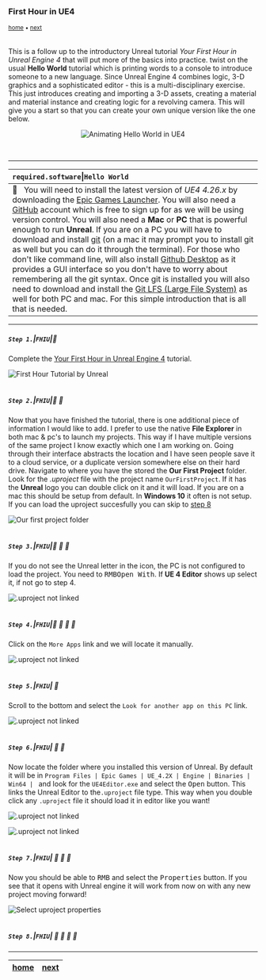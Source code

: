 <img src="https://via.placeholder.com/1000x4/45D7CA/45D7CA" alt="drawing" height="4px"/>

### First Hour in UE4

<sub>[home](../README.md#user-content-ue4-hello-world) • [next](#)</sub>

<img src="https://via.placeholder.com/1000x4/45D7CA/45D7CA" alt="drawing" height="4px"/>

This is a follow up to the introductory Unreal tutorial *Your First Hour in Unreal Engine 4* that will put more of the basics into practice. twist on the usual **Hello World** tutorial which is printing words to a console to introduce someone to a new language.  Since Unreal Engine 4 combines logic, 3-D graphics and a sophisticated editor - this is a multi-disciplinary exercise.  This just introduces creating and importing a 3-D assets, creating a material and material instance and creating logic for a revolving camera. This will give you a start so that you can create your own unique version like the one below.

<p align=center>
<img src="images/loop_01.gif" alt="Animating Hello World in UE4">
</p>
<br>

---

| `required.software`\|`Hello World`| 
| :--- |
| :floppy_disk: &nbsp;&nbsp;You will need to install the latest version of _UE4 4.26.x_ by downloading the [Epic Games Launcher](https://www.epicgames.com/store/en-US/download). You will also need a [GitHub](https://github.com/) account which is free to sign up for as we will be using version control. You will also need a **Mac** or **PC** that is powerful enough to run **Unreal**. If you are on a PC you will have to download and install [git](https://git-scm.com/downloads) (on a mac it may prompt you to install git as well but you can do it through the terminal). For those who don't like command line, will also install [Github Desktop](https://desktop.github.com) as it provides a GUI interface so you don't have to worry about remembering all the git syntax. Once git is installed you will also need to download and install the [Git LFS (Large File System)](https://git-lfs.github.com) as well for both PC and mac.  For this simple introduction that is all that is needed. |

---

##### `Step 1.`\|`FHIU`|:small_blue_diamond:

Complete the [Your First Hour in Unreal Engine 4](https://www.unrealengine.com/en-US/onlinelearning-courses/your-first-hour-in-unreal-engine-4) tutorial.


![First Hour Tutorial by Unreal](images/UE4Tutorial.png)

<img src="https://via.placeholder.com/500x2/45D7CA/45D7CA" alt="drawing" height="2px"/>

##### `Step 2.`\|`FHIU`|:small_blue_diamond: :small_blue_diamond: 

Now that you have finished the tutorial, there is one additional piece of information I would like to add.  I prefer to use the native **File Explorer** in both mac & pc's to launch my projects.  This way if I have multiple versions of the same project I know exactly which one I am working on.  Going through their interface abstracts the location and I have seen people save it to a cloud service, or a duplicate version somewhere else on their hard drive.  Navigate to where you have the stored the **Our First Project** folder.  Look for the *.uproject* file with the project name `OurFirstProject`.  If it has the **Unreal** logo you can double click on it and it will load. If you are on a mac this should be setup from default.  In **Windows 10** it often is not setup. If you can load the uproject succesfully you can skip to [step 8](#user-content-step-8fhiu-small_orange_diamond-small_blue_diamond-small_blue_diamond-small_blue_diamond)

![Our first project folder](images/OurFirstProjectFolder.jpg)

<img src="https://via.placeholder.com/500x2/45D7CA/45D7CA" alt="drawing" height="2px"/>

##### `Step 3.`\|`FHIU`|:small_blue_diamond: :small_blue_diamond: :small_blue_diamond:

If you do not see the Unreal letter in the icon, the PC is not configured to load the project. You need to <kbd>RMB</kbd><kbd>Open With</kbd>. If **UE 4 Editor** shows up select it, if not go to step 4. 

![.uproject not linked](images/UProjectNotLinked.jpg) 

<img src="https://via.placeholder.com/500x2/45D7CA/45D7CA" alt="drawing" height="2px"/>

##### `Step 4.`\|`FHIU`|:small_blue_diamond: :small_blue_diamond: :small_blue_diamond: :small_blue_diamond:

Click on the `More Apps` link and we will locate it manually.

![.uproject not linked](images/MoreApps.jpg)

<img src="https://via.placeholder.com/500x2/45D7CA/45D7CA" alt="drawing" height="2px"/>

##### `Step 5.`\|`FHIU`| :small_orange_diamond:
 
Scroll to the bottom and select the `Look for another app on this PC` link.

![.uproject not linked](images/LookForAnotherApp.jpg)

<img src="https://via.placeholder.com/500x2/45D7CA/45D7CA" alt="drawing" height="2px"/>

##### `Step 6.`\|`FHIU`| :small_orange_diamond: :small_blue_diamond:

Now locate the folder where you installed this version of Unreal.  By default it will be in `Program Files | Epic Games | UE_4.2X | Engine | Binaries | Win64 | ` and look for the `UE4Editor.exe` and select the <kbd>Open</kbd> button.  This links the Unreal Editor to the`.uproject` file type.  This way when you double click any `.uproject` file it should load it in editor like you want!

![.uproject not linked](images/EpicGamesFolder.jpg)

![.uproject not linked](images/UE4Editor.jpg)

<img src="https://via.placeholder.com/500x2/45D7CA/45D7CA" alt="drawing" height="2px"/>

##### `Step 7.`\|`FHIU`| :small_orange_diamond: :small_blue_diamond: :small_blue_diamond:

Now you should be able to <kbd>RMB</kbd> and select the <kbd>Properties</kbd> button. If you see that it opens with Unreal engine it will work from now on with any new project moving forward!

![Select uproject properties](images/UE4EdtiorInProps.jpg)

<img src="https://via.placeholder.com/500x2/45D7CA/45D7CA" alt="drawing" height="2px"/>

##### `Step 8.`\|`FHIU`| :small_orange_diamond: :small_blue_diamond: :small_blue_diamond: :small_blue_diamond:

___

| [home](../README.md#user-content-ue4-hello-world) | [next](#)|
|---|---|
